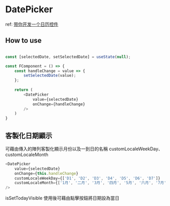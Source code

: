 # DatePicker


ref: [带你开发一个日历控件](https://juejin.im/post/5a2f0e63f265da43294e01ec)

## How to use 
```javascript

const [selectedDate, setSelectedDate] = useState(null);

const FComponent = () => {
    const handleChange = value => {
        setSelectedDate(value);
    };
    
    return (
        <DatePicker
            value={selectedDate}
            onChange={handleChange}
        />
    )
}
```

## 客製化日期顯示

可藉由傳入的陣列客製化顯示月份以及一到日的名稱 customLocaleWeekDay、customLocaleMonth

```javascript
<DatePicker
    value={selectedDate}
    onChange={this.handleChange}
    customLocaleWeekDay={['D1', 'D2', 'D3', 'D4', 'D5', 'D6', 'D7']}
    customLocaleMonth={['1月', '二月', '3月', '四月', '5月', '六月', '7月', '八月', '9月', '十月', '11月', '十二月']}
/>
```

isSetTodayVisible 使用後可藉由點擊按鈕將日期設為當日
